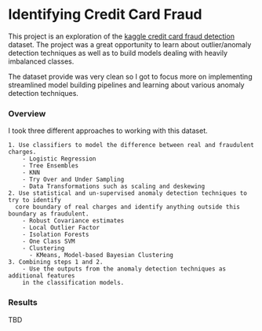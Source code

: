 # Identifying Credit Card Fraud

This project is an exploration of the [kaggle credit card fraud detection](https://www.kaggle.com/mlg-ulb/creditcardfraud)
dataset. The project was a great opportunity to learn about outlier/anomaly detection
techniques as well as to build models dealing with heavily imbalanced classes.

The dataset provide was very clean so I got to focus more on implementing
streamlined model building pipelines and learning about various anomaly detection
techniques.


### Overview

I took three different approaches to working with this dataset.

    1. Use classifiers to model the difference between real and fraudulent charges.
        - Logistic Regression
        - Tree Ensembles
        - KNN
        - Try Over and Under Sampling
        - Data Transformations such as scaling and deskewing
    2. Use statistical and un-supervised anomaly detection techniques to try to identify
      core boundary of real charges and identify anything outside this boundary as fraudulent.
        - Robust Covariance estimates
        - Local Outlier Factor
        - Isolation Forests
        - One Class SVM
        - Clustering
          - KMeans, Model-based Bayesian Clustering
    3. Combining steps 1 and 2.
        - Use the outputs from the anomaly detection techniques as additional features
        in the classification models.

### Results

  TBD
